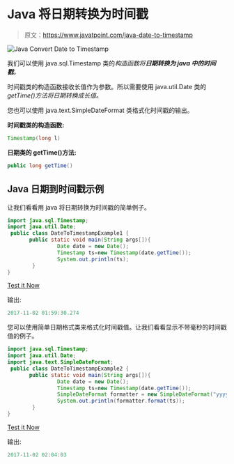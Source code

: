 # Java 将日期转换为时间戳

> 原文：<https://www.javatpoint.com/java-date-to-timestamp>

![Java Convert Date to Timestamp](../img/08c9ba9224dcfd07ddacddacfd80bbd8.png)

我们可以使用 java.sql.Timestamp 类的*构造函数将**日期转换为 java 中的时间戳**。*

时间戳类的构造函数接收长值作为参数。所以需要使用 java.util.Date 类的 *getTime()方法将日期转换成长值。*

您也可以使用 java.text.SimpleDateFormat 类格式化时间戳的输出。

**时间戳类的构造函数:**

```java
Timestamp(long l)

```

**日期类的 getTime()方法:**

```java
public long getTime()

```

## Java 日期到时间戳示例

让我们看看用 java 将日期转换为时间戳的简单例子。

```java
import java.sql.Timestamp;  
import java.util.Date;  
 public class DateToTimestampExample1 {  
       public static void main(String args[]){  
                Date date = new Date();
                Timestamp ts=new Timestamp(date.getTime());
                System.out.println(ts);                   
        }  
}  

```

[Test it Now](https://compiler.javatpoint.com/opr/test.jsp?filename=DateToTimestampExample1)

输出:

```java
2017-11-02 01:59:30.274

```

您可以使用简单日期格式类来格式化时间戳值。让我们看看显示不带毫秒的时间戳值的例子。

```java
import java.sql.Timestamp;  
import java.util.Date;  
import java.text.SimpleDateFormat;
 public class DateToTimestampExample2 {  
       public static void main(String args[]){  
                Date date = new Date();
                Timestamp ts=new Timestamp(date.getTime());
                SimpleDateFormat formatter = new SimpleDateFormat("yyyy-MM-dd HH:mm:ss");
                System.out.println(formatter.format(ts));                   
        }  
}  

```

[Test it Now](https://compiler.javatpoint.com/opr/test.jsp?filename=DateToTimestampExample2)

输出:

```java
2017-11-02 02:04:03

```